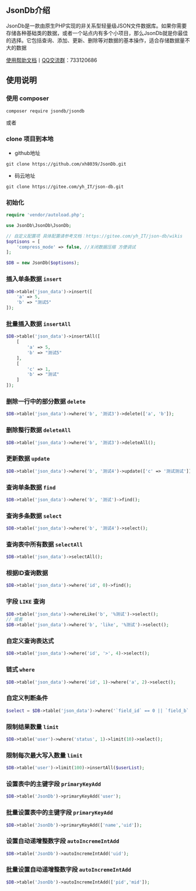 ## JsonDb介绍
JsonDb是一款由原生PHP实现的非关系型轻量级JSON文件数据库。如果你需要存储各种基础类的数据，或者一个站点内有多个小项目，那么JsonDb就是你最佳的选择。它包括查询、添加、更新、删除等对数据的基本操作，适合存储数据量不大的数据

[使用帮助文档](https://gitee.com/yh_IT/json-db/wikis)丨[QQ交流群](https://jq.qq.com/?_wv=1027&k=k8ryssaa)：733120686

## 使用说明

### 使用 composer
```shell
composer require jsondb/jsondb
```
或者
### clone 项目到本地
- github地址
```shell
git clone https://github.com/xh8039/JsonDb.git
```
- 码云地址
```shell
git clone https://gitee.com/yh_IT/json-db.git
```

### 初始化
```php
require 'vendor/autoload.php';

use JsonDb\JsonDb\JsonDb;

// 自定义配置项 具体配置请参考文档：https://gitee.com/yh_IT/json-db/wikis
$optisons = [
	'compress_mode' => false, //关闭数据压缩 方便调试
];

$DB = new JsonDb($optisons);
```

### 插入单条数据 `insert`
```php
$DB->table('json_data')->insert([
	'a' => 5,
	'b' => "测试5"
]);
```

### 批量插入数据 `insertAll`
```php
$DB->table('json_data')->insertAll([
	[
		'a' => 5,
		'b' => "测试5"
	],
	[
		'c' => 1,
		'b' => "测试"
	]
]);
```

### 删除一行中的部分数据 `delete`
```php
$DB->table('json_data')->where('b', '测试3')->delete(['a', 'b']);
```

### 删除整行数据 `deleteAll`
```php
$DB->table('json_data')->where('b', '测试3')->deleteAll();
```

### 更新数据 `update`
```php
$DB->table('json_data')->where('b', '测试4')->update(['c' => '测试测试']);
```

### 查询单条数据 `find`
```php
$DB->table('json_data')->where('b', '测试')->find();
```

### 查询多条数据 `select`
```php
$DB->table('json_data')->where('b', '测试4')->select();
```

### 查询表中所有数据 `selectAll`
```php
$DB->table('json_data')->selectAll();
```

### 根据ID查询数据
```php
$DB->table('json_data')->where('id', 0)->find();
```

### 字段 `LIKE` 查询
```php
$DB->table('json_data')->whereLike('b', '%测试')->select();
// 或者
$DB->table('json_data')->where('b', 'like', '%测试')->select();
```

### 自定义查询表达式
```php
$DB->table('json_data')->where('id', '>', 4)->select();
```

### 链式 `where`
```php
$DB->table('json_data')->where('id', 1)->where('a', 2)->select();
```

### 自定义判断条件
```php
$select = $DB->table('json_data')->where('`field_id` == 0 || `field_b` == `测试4`')->select();
```

### 限制结果数量 `limit`
```php
$DB->table('user')->where('status', 1)->limit(10)->select();
```

### 限制每次最大写入数量 `limit`
```php
$DB->table('user')->limit(100)->insertAll($userList);
```

### 设置表中的主键字段 `primaryKeyAdd`
```php
$DB->table('JsonDb')->primaryKeyAdd('user');
```

### 批量设置表中的主键字段 `primaryKeyAdd`
```php
$DB->table('JsonDb')->primaryKeyAdd(['name','uid']);
```

### 设置自动递增整数字段 `autoIncremeIntAdd`
```php
$DB->table('JsonDb')->autoIncremeIntAdd('uid');
```

### 批量设置自动递增整数字段 `autoIncremeIntAdd`
```php
$DB->table('JsonDb')->autoIncremeIntAdd(['pid','mid']);
```